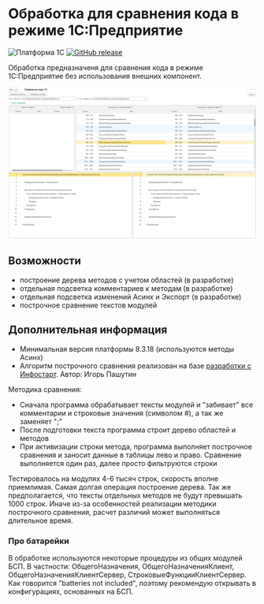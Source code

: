 # Обработка для сравнения кода в режиме 1С:Предприятие

![Платформа 1С](https://img.shields.io/badge/1с_platform-8.3.20.1838-yellow.svg)
[![GitHub release](https://img.shields.io/github/release/vandalsvq/1c_code_diff.svg)](https://github.com/vandalsvq/1c_code_diff/releases)

Обработка предназначеня для сравнения кода в режиме 1С:Предприятие без использования внешних компонент.

![Главное окно](imgs/main.png)

## Возможности

* построение дерева методов с учетом областей (в разработке)
* отдельная подсветка комментариев к методам (в разработке)
* отдельная подсветка изменений Асинх и Экспорт (в разработке)
* построчное сравнение текстов модулей

## Дополнительная информация

* Минимальная версия платформы 8.3.18 (используются методы Асинх)
* Алгоритм построчного сравнения реализован на базе [разработки с Инфостарт](https://infostart.ru/public/581384/). Автор: Игорь Пашутин

Методика сравнения:
* Сначала программа обрабатывает тексты модулей и "забивает" все комментарии и строковые значения (символом #), а так же заменяет ";"
* После подготовки текста программа строит дерево областей и методов
* При активизации строки метода, программа выполняет построчное сравнения и заносит данные в таблицы лево и право. Сравнение выполняется один раз, далее просто фильтруются строки

Тестировалось на модулях 4-6 тысяч строк, скорость вполне приемлимая. Самая долгая операция построение дерева. Так же предполагается, что тексты отдельных методов не будут превышать 1000 строк. Иначе из-за особенностей реализации методики построчного сравнения, расчет различий может выполняться длительное время.

### Про батарейки
В обработке используются некоторые процедуры из общих модулей БСП. В частности: ОбщегоНазначения, ОбщегоНазначенияКлиент, ОбщегоНазначенияКлиентСервер, СтроковыеФункцииКлиентСервер. Как говорится "batteries not included", поэтому рекомендую открывать в конфигурациях, основанных на БСП.